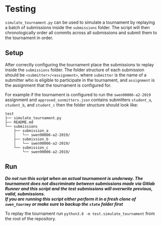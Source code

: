 # Testing

`simulate_tournament.py` can be used to simulate a tournament by replaying a batch of submissions inside 
the `submissions` folder. The script will then chronologically order all commits across all submissions and submit 
them to the tournament in order.  

## Setup
After correctly configuring the tournament place the submissions to replay inside the `submissions` folder.
The folder structure of each submission should be `<submitter>/<assignment>`, where `submitter` is the name 
of a submitter who is eligible to participate in the tournament, and `assignment` is the assignment 
that the tournament is configured for.

For example if the tournament is configured to run the `swen90006-a2-2019` assignment and `approved_sunmitters.json` 
contains submitters `student_a`, `student_b`, and `student_c` then the folder structure should look like:

```
test
├── simulate_tournament.py
├── README.md
└── submissions
    ├── submission_a
    │   └── swen90006-a2-2019/
    ├── submission_b
    │   └── swen90006-a2-2019/
    └── submission_c
        └── swen90006-a2-2019/

```

## Run
**_Do not run this script when an actual tournament is underway. 
The tournament does not discriminate between submissions made via Gitlab Runner and this script and the test submissions will overwrite previous, valid, submissions.  
If you are running this script either perform it in a fresh clone of `swen_tourney` or make sure to backup the `state` folder first_**

To replay the tournament run `python3.8 -m test.simulate_tournament` from the root of the repository.

